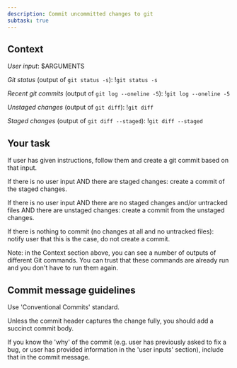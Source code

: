 ```yaml
---
description: Commit uncommitted changes to git
subtask: true
---
```


## Context

*User input*: $ARGUMENTS

*Git status* (output of `git status -s`):
!`git status -s`

*Recent git commits* (output of `git log --oneline -5`):
!`git log --oneline -5`

*Unstaged changes* (output of `git diff`):
!`git diff`

*Staged changes* (output of `git diff --staged`):
!`git diff --staged`

## Your task

If user has given instructions, follow them and create a git commit based on that input.

If there is no user input AND there are staged changes: create a commit of the staged changes.

If there is no user input AND there are no staged changes and/or untracked files AND there are unstaged changes: create a commit from the unstaged changes.

If there is nothing to commit (no changes at all and no untracked files): notify user that this is the case, do not create a commit.

Note: in the Context section above, you can see a number of outputs of different Git commands. You can trust that these commands are already run and you don't have to run them again.

## Commit message guidelines

Use 'Conventional Commits' standard.

Unless the commit header captures the change fully, you should add a succinct commit body.

If you know the 'why' of the commit (e.g. user has previously asked to fix a bug, or user has provided information in the 'user inputs' section),
include that in the commit message.
